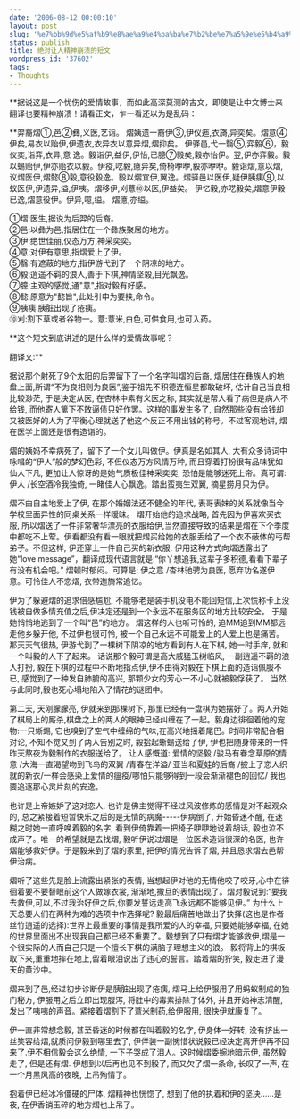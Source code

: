 ```yaml
---
date: '2006-08-12 00:00:10'
layout: post
slug: '%e7%bb%9d%e5%af%b9%e8%ae%a9%e4%ba%ba%e7%b2%be%e7%a5%9e%e5%b4%a9%e6%ba%83%e7%9a%84%e7%9f%ad%e6%96%87'
status: publish
title: 绝对让人精神崩溃的短文
wordpress_id: '37602'
tags:
- Thoughts
---
```


**据说这是一个忧伤的爱情故事，而如此高深莫测的古文，即使是让中文博士来翻译也要精神崩溃！请看正文，乍一看还以为是乱码：   
  
  
**羿裔熠①,邑②彝,义医,艺诣。 熠姨遗一裔伊③,伊仪迤,衣旖,异奕矣。熠意④伊矣,易衣以贻伊,伊遗衣,衣异衣以意异熠,熠抑矣。 伊驿邑,弋一翳⑤,弈毅⑥，毅仪奕,诣弈,衣异,意 逸。毅诣伊,益伊,伊怡,已臆⑦毅矣,毅亦怡伊。翌,伊亦弈毅。毅以蜴贻伊,伊亦贻衣以毅。伊疫,呓毅,癔异矣,倚椅咿咿,毅亦咿咿。毅诣熠,意以熠,议熠医伊,熠懿⑧毅,意役毅逸。毅以熠宜伊,翼逸。熠驿邑以医伊,疑伊胰痍⑨,以蚁医伊,伊遗异,溢,伊咦。熠移伊,刈薏⑩以医,伊益矣。 伊忆毅,亦呓毅矣,熠意伊毅已逸,熠意役伊。伊异,噫,缢。 熠癔,亦缢。   
  
①熠:医生,据说为后羿的后裔。   
②邑:以彝为邑,指居住在一个彝族聚居的地方。   
③伊:绝世佳丽,仪态万方,神采奕奕。   
④意:对伊有意思,指熠爱上了伊。   
⑤翳:有遮蔽的地方,指伊游弋到了一个阴凉的地方。   
⑥毅:逍遥不羁的浪人,善于下棋,神情坚毅,目光飘逸。   
⑦臆:主观的感觉,通"意",指对毅有好感。   
⑧懿:原意为"懿旨",此处引申为要挟,命令。   
⑨胰痍:胰脏出现了疮痍。   
⑩刈:割下草或者谷物一。薏:薏米,白色,可供食用,也可入药。  
  
**这个短文到底讲述的是什么样的爱情故事呢？  
  
翻译文:**  
  
据说那个射死了9个太阳的后羿留下了一个名字叫熠的后裔, 熠居住在彝族人的地盘上面,所谓“不为良相则为良医”,鉴于祖先不积德连恒星都敢破坏, 估计自己当良相比较渺茫, 于是决定从医, 在杏林中素有义医之称, 其实就是帮人看了病但是病人不给钱, 而他寄人篱下不敢逼债只好作罢。这样的事发生多了, 自然那些没有给钱却又被医好的人为了平衡心理就送了他这个反正不用出钱的称号。不过客观地讲, 熠在医学上面还是很有造诣的。   
  
熠的姨妈不幸病死了，留下了一个女儿叫做伊。伊真是名如其人, 大有众多诗词中咏唱的“伊人”般的梦幻色彩, 不但仪态万方风情万种, 而且穿着打扮很有品味犹如仙人下凡, 更加让人惊讶的是她气质极佳神采奕奕, 恐怕是能够迷死上帝。真可谓: 伊人 /长空酒冷我独倚, 一睹佳人心飘逸。踏出蛮夷生双翼, 摘星捞月只为伊。   
  
熠不由自主地爱上了伊, 在那个婚姻法还不健全的年代, 表哥表妹的关系就像当今学校里面异性的同桌关系一样暧昧。 熠开始他的追求战略, 首先因为伊喜欢买衣服, 所以熠送了一件非常奢华漂亮的衣服给伊,当然直接导致的结果是熠在下个季度中都吃不上荤。伊看都没有看一眼就把熠买给她的衣服丢给了一个衣不蔽体的丐帮弟子。不但这样, 伊还穿上一件自己买的新衣服, 伊用这种方式向熠透露出了她“love message”，翻译成现代语言就是:“你丫想追我,这辈子多积德,看看下辈子有没有机会吧。” 熠顿时郁闷。可算是: 伊之意 /杏林驰骋为良医, 愿弃功名遂伊意。可怜佳人不恋熠, 衣带迤旖常追忆。   
  
伊为了躲避熠的追求倍感尴尬, 不能够老是装手机没电不能回短信,上次慌称卡上没钱被自做多情充值之后,伊决定还是到一个永远不在服务区的地方比较安全。 于是她悄悄地逃到了一个叫“邑”的地方。 熠这样的人也听可怜的, 追MM追到MM都远走他乡躲开他, 不过伊也很可怜, 被一个自己永远不可能爱上的人爱上也是痛苦。 那天天气很热, 伊游弋到了一棵树下阴凉的地方看到有人在下棋, 她一时手痒, 就和一个叫毅的人下了起来。 话说那个毅可谓是高大威猛玉树临风, 一副逍遥不羁的浪人打扮, 毅在下棋的过程中不断地指点伊,伊不由得对毅在下棋上面的造诣佩服不已, 感觉到了一种发自肺腑的高兴, 那颗少女的芳心一不小心就被毅俘获了。 当然, 与此同时,毅也死心塌地陷入了情花的谜团中。   
  
第二天, 天刚朦朦亮, 伊就来到那棵树下, 那里已经有一盘棋为她摆好了。两人开始了棋局上的厮杀,棋盘之上的两人的眼神已经纠缠在了一起。毅身边徘徊着他的宠物:一只蜥蜴, 它也嗅到了空气中缠绵的气味,在高兴地摇着尾巴。时间非常配合相对论, 不知不觉又到了两人告别之时, 毅拾起蜥蜴送给了伊, 伊也把随身带来的一件昨天熬夜为毅制作的衣服送给了。 让人感慨道: 爱情的坚毅 /骏马有眷念草原的情意 /大海一直渴望吻到飞鸟的双翼 /青春在洋溢/ 亚当和夏娃的后裔 /披上了恋人织就的新衣/一样会感染上爱情的瘟疫/哪怕只能够得到一段会渐渐褪色的回忆/ 我也要追逐那心灵片刻的安逸。   
  
也许是上帝嫉妒了这对恋人, 也许是佛主觉得不经过风波修炼的感情是对不起观众的, 总之紧接着短暂快乐之后的是无情的病魔-----伊病倒了, 开始昏迷不醒, 在迷糊之时她一直呼唤着毅的名字, 看到伊倚靠着一把椅子咿咿地说着胡话, 毅也泣不成声了。唯一的希望就是去找熠, 毅听伊说过熠是一位医术造诣很深的名医, 也许熠能够救好伊。于是毅来到了熠的家里, 把伊的情况告诉了熠, 并且恳求熠去邑帮伊治病。  
  
熠听了这些先是脸上流露出紧张的表情, 当想起伊对他的无情他咬了咬牙,心中在徘徊着要不要替眼前这个人做嫁衣裳, 渐渐地,撒旦的表情出现了。熠对毅说到:“要我去救伊,可以,不过我治好伊之后,你要发誓远走高飞永远都不能够见伊。” 为什么上天总要人们在两种为难的选项中作选择呢? 毅最后痛苦地做出了抉择(这也是作者丝竹逍遥的选择):世界上最重要的事情是我所爱的人的幸福, 只要她能够幸福, 在她的世界里面出不出现我自己都已经不重要了。毅想到了只有熠才能够救伊,熠是一个很实际的人而自己只是一个擅长下棋的满脑子理想主义的浪。 毅将背上的棋板取下来,重重地摔在地上,留着眼泪说出了违心的誓言。踏着熠的狞笑, 毅走进了漫天的黄沙中。   
  
熠来到了邑,经过初步诊断伊是胰脏出现了疮痍, 熠马上给伊服用了用蚂蚁制成的独门秘方, 伊服用之后立即出现腹泻, 将肚中的毒素排除了体外, 并且开始神志清醒, 发出了咦咦的声音。紧接着熠割下了薏米制药,给伊服用, 很快伊就康复了。   
  
伊一直非常想念毅, 甚至昏迷的时候都在叫着毅的名字, 伊身体一好转, 没有挤出一丝笑容给熠,就质问伊毅到哪里去了, 伊佯装一副惋惜状说毅已经决定离开伊再不回来了.伊不相信毅会这么绝情, 一下子哭成了泪人。这时候熠委婉地暗示伊, 虽然毅走了, 但是还有熠. 伊想到以后再也见不到毅了, 而又欠了熠一条命, 长叹了一声, 在一个月黑风高的夜晚, 上吊殉情了。  
  
抱着伊已经冰冷僵硬的尸体, 熠精神也恍惚了, 想到了他的执着和伊的坚决……是夜, 在伊香销玉碎的地方熠也上吊了。
